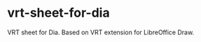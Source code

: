 vrt-sheet-for-dia
=================

VRT sheet for Dia. Based on VRT extension for LibreOffice Draw.
